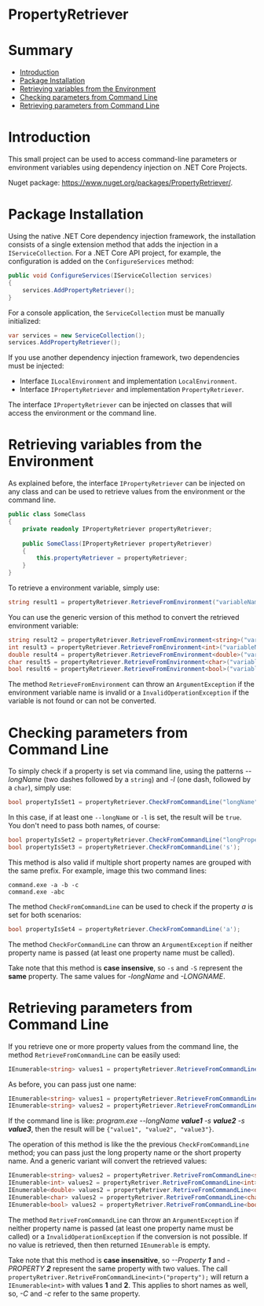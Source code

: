 PropertyRetriever
====================================

# Summary

- [Introduction](#introduction)
- [Package Installation](package-installation)
- [Retrieving variables from the Environment](#retrieving-variables-from-the-environment)
- [Checking parameters from Command Line](#checking-parameters-from-command-line)
- [Retrieving parameters from Command Line](#retrieving-parameters-from-command-line)



# Introduction

This small project can be used to access command-line parameters or environment variables using dependency injection on .NET Core Projects.

Nuget package: https://www.nuget.org/packages/PropertyRetriever/.



# Package Installation

Using the native .NET Core dependency injection framework, the installation consists of a single extension method that adds the injection in a `IServiceCollection`. For a .NET Core API project, for example, the configuration is added on the `ConfigureServices` method:

```csharp
public void ConfigureServices(IServiceCollection services)
{
	services.AddPropertyRetriever();
}
```

For a console application, the `ServiceCollection` must be manually initialized:

```csharp
var services = new ServiceCollection();
services.AddPropertyRetriever();
```

If you use another dependency injection framework, two dependencies must be injected:

- Interface `ILocalEnvironment` and implementation `LocalEnvironment`.
- Interface `IPropertyRetriever` and implementation `PropertyRetriever`.

The interface `IPropertyRetriever` can be injected on classes that will access the environment or the command line.



# Retrieving variables from the Environment

As explained before, the interface `IPropertyRetriever` can be injected on any class and can be used to retrieve values from the environment or the command line.

```csharp
public class SomeClass
{
	private readonly IPropertyRetriever propertyRetriever;
	
	public SomeClass(IPropertyRetriever propertyRetriever)
	{
		this.propertyRetriever = propertyRetriever;
	}
}
```

To retrieve a environment variable, simply use:

```csharp
string result1 = propertyRetriever.RetrieveFromEnvironment("variableName");
```

You can use the generic version of this method to convert the retrieved environment variable:

```csharp
string result2 = propertyRetriever.RetrieveFromEnvironment<string>("variableName");
int result3 = propertyRetriever.RetrieveFromEnvironment<int>("variableName");
double result4 = propertyRetriever.RetrieveFromEnvironment<double>("variableName");
char result5 = propertyRetriever.RetrieveFromEnvironment<char>("variableName");
bool result6 = propertyRetriever.RetrieveFromEnvironment<bool>("variableName");
```

The method `RetrieveFromEnvironment` can throw an `ArgumentException` if the environment variable name is invalid or a `InvalidOperationException` if the variable is not found or can not be converted.



# Checking parameters from Command Line

To simply check if a property is set via command line, using the patterns --*longName* (two dashes followed by a `string`) and -*l* (one dash, followed by a `char`), simply use:

```csharp
bool propertyIsSet1 = propertyRetriever.CheckFromCommandLine("longName", "l");
```

In this case, if at least one `--longName` or `-l` is set, the result will be `true`. You don't need to pass both names, of course:

```csharp
bool propertyIsSet2 = propertyRetriever.CheckFromCommandLine("longPropertyName");
bool propertyIsSet3 = propertyRetriever.CheckFromCommandLine('s');
```

This method is also valid if multiple short property names are grouped with the same prefix. For example, image this two command lines:

```shell
command.exe -a -b -c
command.exe -abc
```

The method `CheckFromCommandLine` can be used to check if the property *a* is set for both scenarios:

```csharp
bool propertyIsSet4 = propertyRetriever.CheckFromCommandLine('a');
```

The method `CheckForCommandLine` can throw an `ArgumentException` if neither property name is passed (at least one property name must be called).

Take note that this method is **case insensive**, so `-s` and `-S` represent the **same** property. The same values for *-longName* and *-LONGNAME*.



# Retrieving parameters from Command Line

If you retrieve one or more property values from the command line, the method `RetrieveFromCommandLine` can be easily used:

```csharp
IEnumerable<string> values1 = propertyRetriever.RetrieveFromCommandLine("longName", 'l');
```

As before, you can pass just one name:

```csharp
IEnumerable<string> values1 = propertyRetriever.RetrieveFromCommandLine('l');
IEnumerable<string> values2 = propertyRetriever.RetrieveFromCommandLine("longName", 'l');
```

If the command line is like: *program.exe --longName **value1** -s **value2** -s **value3***, then the result will be `{"value1", "value2", "value3"}`.

The operation of this method is like the the previous `CheckFromCommandLine` method; you can pass just the long property name or the short property name. And a generic variant will convert the retrieved values:

```csharp
IEnumerable<string> values2 = propertyRetriver.RetriveFromCommandLine<string>("longName");
IEnumerable<int> values2 = propertyRetriver.RetriveFromCommandLine<int>("longName");
IEnumerable<double> values2 = propertyRetriver.RetriveFromCommandLine<double>("longPropertyName", 'l');
IEnumerable<char> values2 = propertyRetriver.RetriveFromCommandLine<char>('l');
IEnumerable<bool> values2 = propertyRetriver.RetriveFromCommandLine<bool>('l');
```

The method `RetriveFromCommandLine` can throw an `ArgumentException` if neither property name is passed (at least one property name must be called) or a `InvalidOperationException` if the conversion is not possible. If no value is retrieved, then then returned `IEnumerable` is empty.

Take note that this method is **case insensitive**, so *--Property **1***  and *-PROPERTY **2*** represent the same property with two values. The call `propertyRetriver.RetriveFromCommandLine<int>("property");` will return a `IEnumerable<int>` with values **1** and **2**. This applies to short names as well, so, *-C* and *-c* refer to the same property. 

